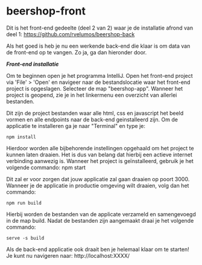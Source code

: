 # beershop-front

Dit is het front-end gedeelte (deel 2 van 2) waar je de installatie afrond van deel 1: https://github.com/rvelumos/beershop-back

Als het goed is heb je nu een werkende back-end die klaar is om data van de front-end op te vangen. Zo ja, ga dan hieronder door.

_**Front-end installatie**_

Om te beginnen open je het programma IntelliJ. Open het front-end project via 'File' > 'Open' en navigeer naar de bestandslocatie waar het front-end project is opgeslagen. 
Selecteer de map "beershop-app". Wanneer het project is geopend, zie je in het linkermenu een overzicht van allerlei bestanden.

Dit zijn de project bestanden waar alle html, css en javascript het beeld vormen en alle endpoints naar de back-end geinstalleerd zijn. 
Om de applicatie te installeren ga je naar "Terminal" en type je:

    npm install

Hierdoor worden alle bijbehorende instellingen opgehaald om het project te kunnen laten draaien. Het is dus van belang dat hierbij een actieve internet verbinding 
aanwezig is. Wanneer het project is geïnstalleerd, gebruik je het volgende commando: 
    npm start

Dit zal er voor zorgen dat jouw applicatie zal gaan draaien op poort 3000.  Wanneer je de applicatie in productie omgeving wilt draaien, 
volg dan het commando: 

    npm run build 
    
Hierbij worden de bestanden van de applicate verzameld en samengevoegd in de map build. Nadat de bestanden zijn aangemaakt draai je het volgende commando:  
    
    serve -s build 

Als de back-end applicatie ook draait ben je helemaal klaar om te starten! Je kunt nu navigeren naar: http://localhost:XXXX/ 
